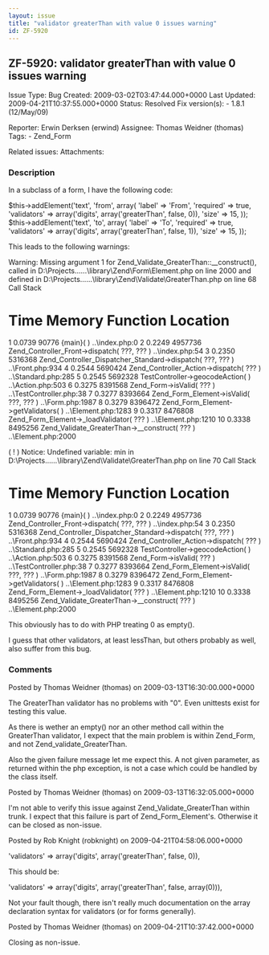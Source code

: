 ```yaml
---
layout: issue
title: "validator greaterThan with value 0 issues warning"
id: ZF-5920
---
```


ZF-5920: validator greaterThan with value 0 issues warning
----------------------------------------------------------

 Issue Type: Bug Created: 2009-03-02T03:47:44.000+0000 Last Updated: 2009-04-21T10:37:55.000+0000 Status: Resolved Fix version(s): - 1.8.1 (12/May/09)
 
 Reporter:  Erwin Derksen (erwind)  Assignee:  Thomas Weidner (thomas)  Tags: - Zend\_Form
 
 Related issues: 
 Attachments: 
### Description

In a subclass of a form, I have the following code:

$this->addElement('text', 'from', array( 'label' => 'From', 'required' => true, 'validators' => array('digits', array('greaterThan', false, 0)), 'size' => 15, )); $this->addElement('text', 'to', array( 'label' => 'To', 'required' => true, 'validators' => array('digits', array('greaterThan', false, 1)), 'size' => 15, ));

This leads to the following warnings:

Warning: Missing argument 1 for Zend\_Validate\_GreaterThan::\_\_construct(), called in D:\\Projects......\\library\\Zend\\Form\\Element.php on line 2000 and defined in D:\\Projects......\\library\\Zend\\Validate\\GreaterThan.php on line 68 Call Stack

Time Memory Function Location
=============================

1 0.0739 90776 {main}( ) ..\\index.php:0 2 0.2249 4957736 Zend\_Controller\_Front->dispatch( ???, ??? ) ..\\index.php:54 3 0.2350 5316368 Zend\_Controller\_Dispatcher\_Standard->dispatch( ???, ??? ) ..\\Front.php:934 4 0.2544 5690424 Zend\_Controller\_Action->dispatch( ??? ) ..\\Standard.php:285 5 0.2545 5692328 TestController->geocodeAction( ) ..\\Action.php:503 6 0.3275 8391568 Zend\_Form->isValid( ??? ) ..\\TestController.php:38 7 0.3277 8393664 Zend\_Form\_Element->isValid( ???, ??? ) ..\\Form.php:1987 8 0.3279 8396472 Zend\_Form\_Element->getValidators( ) ..\\Element.php:1283 9 0.3317 8476808 Zend\_Form\_Element->\_loadValidator( ??? ) ..\\Element.php:1210 10 0.3338 8495256 Zend\_Validate\_GreaterThan->\_\_construct( ??? ) ..\\Element.php:2000

( ! ) Notice: Undefined variable: min in D:\\Projects......\\library\\Zend\\Validate\\GreaterThan.php on line 70 Call Stack

Time Memory Function Location
=============================

1 0.0739 90776 {main}( ) ..\\index.php:0 2 0.2249 4957736 Zend\_Controller\_Front->dispatch( ???, ??? ) ..\\index.php:54 3 0.2350 5316368 Zend\_Controller\_Dispatcher\_Standard->dispatch( ???, ??? ) ..\\Front.php:934 4 0.2544 5690424 Zend\_Controller\_Action->dispatch( ??? ) ..\\Standard.php:285 5 0.2545 5692328 TestController->geocodeAction( ) ..\\Action.php:503 6 0.3275 8391568 Zend\_Form->isValid( ??? ) ..\\TestController.php:38 7 0.3277 8393664 Zend\_Form\_Element->isValid( ???, ??? ) ..\\Form.php:1987 8 0.3279 8396472 Zend\_Form\_Element->getValidators( ) ..\\Element.php:1283 9 0.3317 8476808 Zend\_Form\_Element->\_loadValidator( ??? ) ..\\Element.php:1210 10 0.3338 8495256 Zend\_Validate\_GreaterThan->\_\_construct( ??? ) ..\\Element.php:2000

This obviously has to do with PHP treating 0 as empty().

I guess that other validators, at least lessThan, but others probably as well, also suffer from this bug.

 

 

### Comments

Posted by Thomas Weidner (thomas) on 2009-03-13T16:30:00.000+0000

The GreaterThan validator has no problems with "0". Even unittests exist for testing this value.

As there is wether an empty() nor an other method call within the GreaterThan validator, I expect that the main problem is within Zend\_Form, and not Zend\_validate\_GreaterThan.

Also the given failure message let me expect this. A not given parameter, as returned within the php exception, is not a case which could be handled by the class itself.

 

 

Posted by Thomas Weidner (thomas) on 2009-03-13T16:32:05.000+0000

I'm not able to verify this issue against Zend\_Validate\_GreaterThan within trunk. I expect that this failure is part of Zend\_Form\_Element's. Otherwise it can be closed as non-issue.

 

 

Posted by Rob Knight (robknight) on 2009-04-21T04:58:06.000+0000

'validators' => array('digits', array('greaterThan', false, 0)),

This should be:

'validators' => array('digits', array('greaterThan', false, array(0))),

Not your fault though, there isn't really much documentation on the array declaration syntax for validators (or for forms generally).

 

 

Posted by Thomas Weidner (thomas) on 2009-04-21T10:37:42.000+0000

Closing as non-issue.

 

 